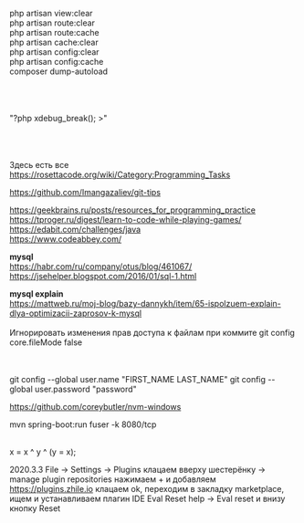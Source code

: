 php artisan view:clear              <br>
php artisan route:clear              <br>
php artisan route:cache              <br>
php artisan cache:clear              <br>
php artisan config:clear             <br>
php artisan config:cache              <br>
composer dump-autoload              <br>

<br><br><br>
"?php xdebug_break(); >"

<br><br><br>
Здесь есть все <br>
https://rosettacode.org/wiki/Category:Programming_Tasks


https://github.com/Imangazaliev/git-tips


https://geekbrains.ru/posts/resources_for_programming_practice    <br>
https://tproger.ru/digest/learn-to-code-while-playing-games/    <br>
https://edabit.com/challenges/java    <br>
https://www.codeabbey.com/    <br>

<strong>mysql</strong>    <br>
https://habr.com/ru/company/otus/blog/461067/    <br>
https://jsehelper.blogspot.com/2016/01/sql-1.html    <br>

<strong>mysql explain</strong>    <br>
https://mattweb.ru/moj-blog/bazy-dannykh/item/65-ispolzuem-explain-dlya-optimizacii-zaprosov-k-mysql    <br>
<br>
Игнорировать изменения прав доступа к файлам при коммите
git config core.fileMode false <br><br><br>

git config --global user.name "FIRST_NAME LAST_NAME"
git config --global user.password "password"

https://github.com/coreybutler/nvm-windows



mvn spring-boot:run
fuser -k 8080/tcp

<br> x = x ^ y ^ (y = x);


2020.3.3
File -> Settings -> Plugins
клацаем вверху шестерёнку -> manage plugin repositories
нажимаем + и добавляем https://plugins.zhile.io
клацаем ok, переходим в закладку marketplace, ищем и устанавливаем плагин IDE Eval Reset
help -> Eval reset и внизу кнопку Reset
